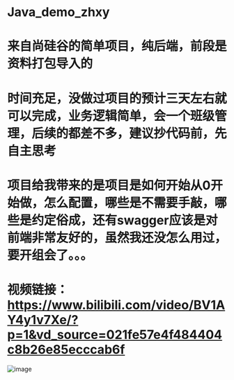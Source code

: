 # Java_demo_zhxy
# 来自尚硅谷的简单项目，纯后端，前段是资料打包导入的
# 时间充足，没做过项目的预计三天左右就可以完成，业务逻辑简单，会一个班级管理，后续的都差不多，建议抄代码前，先自主思考
# 项目给我带来的是项目是如何开始从0开始做，怎么配置，哪些是不需要手敲，哪些是约定俗成，还有swagger应该是对前端非常友好的，虽然我还没怎么用过，要开组会了。。。
# 视频链接：https://www.bilibili.com/video/BV1AY4y1v7Xe/?p=1&vd_source=021fe57e4f484404c8b26e85ecccab6f
![image](https://user-images.githubusercontent.com/96020877/226147252-92183173-828f-4d86-80de-a5032b1638f1.png)

